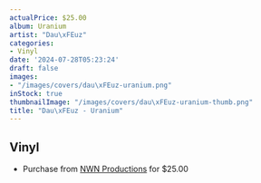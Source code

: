 ```yaml
---
actualPrice: $25.00
album: Uranium
artist: "Dau\xFEuz"
categories:
- Vinyl
date: '2024-07-28T05:23:24'
draft: false
images:
- "/images/covers/dau\xFEuz-uranium.png"
inStock: true
thumbnailImage: "/images/covers/dau\xFEuz-uranium-thumb.png"
title: "Dau\xFEuz - Uranium"
---
```


## Vinyl
* Purchase from [NWN Productions](http://shop.nwnprod.com/index.php?route=product/product&path=75&product_id=52630&sort=pd.name&order=ASC) for $25.00
